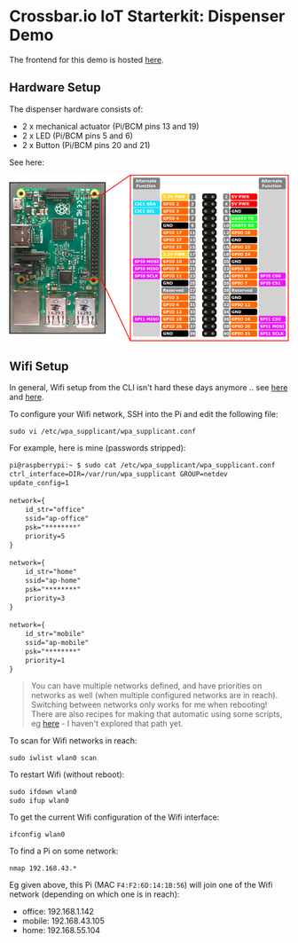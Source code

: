 # Crossbar.io IoT Starterkit: Dispenser Demo

The frontend for this demo is hosted [here](https://cbdemo-eu-central-1.crossbar.io/dispenser/).


## Hardware Setup

The dispenser hardware consists of:

* 2 x mechanical actuator (Pi/BCM pins 13 and 19)
* 2 x LED (Pi/BCM pins 5 and 6)
* 2 x Button (Pi/BCM pins 20 and 21)

See here:

![](RP2_Pinout.png "RaspberryPi Pinout")


## Wifi Setup

In general, Wifi setup from the CLI isn't hard these days anymore .. see [here](https://www.raspberrypi.org/documentation/configuration/wireless/wireless-cli.md) and [here](http://raspberrypi.stackexchange.com/questions/11631/how-to-setup-multiple-wifi-networks).

To configure your Wifi network, SSH into the Pi and edit the following file:

```console
sudo vi /etc/wpa_supplicant/wpa_supplicant.conf
```

For example, here is mine (passwords stripped):

```console
pi@raspberrypi:~ $ sudo cat /etc/wpa_supplicant/wpa_supplicant.conf
ctrl_interface=DIR=/var/run/wpa_supplicant GROUP=netdev
update_config=1

network={
    id_str="office"
    ssid="ap-office"
    psk="********"
    priority=5
}

network={
    id_str="home"
    ssid="ap-home"
    psk="********"
    priority=3
}

network={
    id_str="mobile"
    ssid="ap-mobile"
    psk="********"
    priority=1
}
```

> You can have multiple networks defined, and have priorities on networks as well (when multiple configured networks are in reach). Switching between networks only works for me when rebooting! There are also recipes for making that automatic using some scripts, eg [here](http://raspberrypi.stackexchange.com/questions/11631/how-to-setup-multiple-wifi-networks) - I haven't explored that path yet.

To scan for Wifi networks in reach:

```console
sudo iwlist wlan0 scan
```

To restart Wifi (without reboot):

```console
sudo ifdown wlan0
sudo ifup wlan0
```

To get the current Wifi configuration of the Wifi interface:

```console
ifconfig wlan0
```

To find a Pi on some network:

```console
nmap 192.168.43.*
```

Eg given above, this Pi (MAC `F4:F2:6D:14:1B:56`) will join one of the Wifi network (depending on which one is in reach):

* office: 192.168.1.142
* mobile: 192.168.43.105
* home: 192.168.55.104

